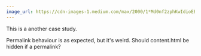 ```yaml
---
image_url: https://cdn-images-1.medium.com/max/2000/1*Md0nf2zphKwIdioEBRYqSg.jpeg
---
```


This is a another case study.

Permalink behaviour is as expected, but it's weird. Should content.html be hidden if a permalink?
